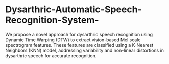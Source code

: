 # Dysarthric-Automatic-Speech-Recognition-System-
We propose a novel approach for dysarthric speech recognition using Dynamic Time Warping (DTW) to extract vision-based Mel scale spectrogram features. These features are classified using a K-Nearest Neighbors (KNN) model, addressing variability and non-linear distortions in dysarthric speech for accurate recognition.
